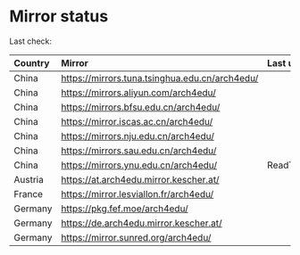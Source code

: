 <script src="./time.js"></script>
# Mirror status
Last check: <script type="text/javascript">localize(1693239681.605787);</script>

|Country|Mirror|Last update|
|:------|:-----|:----------|
|China|https://mirrors.tuna.tsinghua.edu.cn/arch4edu/|<script type="text/javascript">localize(1693204182);</script>|
|China|https://mirrors.aliyun.com/arch4edu/|<script type="text/javascript">localize(1693160815);</script>|
|China|https://mirrors.bfsu.edu.cn/arch4edu/|<script type="text/javascript">localize(1693204182);</script>|
|China|https://mirror.iscas.ac.cn/arch4edu/|<script type="text/javascript">localize(1693204182);</script>|
|China|https://mirrors.nju.edu.cn/arch4edu/|<script type="text/javascript">localize(1693160815);</script>|
|China|https://mirrors.sau.edu.cn/arch4edu/|<script type="text/javascript">localize(1693204182);</script>|
|China|https://mirrors.ynu.edu.cn/arch4edu/|ReadTimeout|
|Austria|https://at.arch4edu.mirror.kescher.at/|<script type="text/javascript">localize(1693204182);</script>|
|France|https://mirror.lesviallon.fr/arch4edu/|<script type="text/javascript">localize(1693204182);</script>|
|Germany|https://pkg.fef.moe/arch4edu/|<script type="text/javascript">localize(1693204182);</script>|
|Germany|https://de.arch4edu.mirror.kescher.at/|<script type="text/javascript">localize(1693204182);</script>|
|Germany|https://mirror.sunred.org/arch4edu/|<script type="text/javascript">localize(1693204182);</script>|

<script src="./tablefilter/tablefilter.js"></script>
<script src="./table.js"></script>